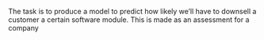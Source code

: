 ﻿The task is to produce a model to predict how likely we’ll have to downsell a customer a certain 
software module. 
This is made as an assessment for a company

